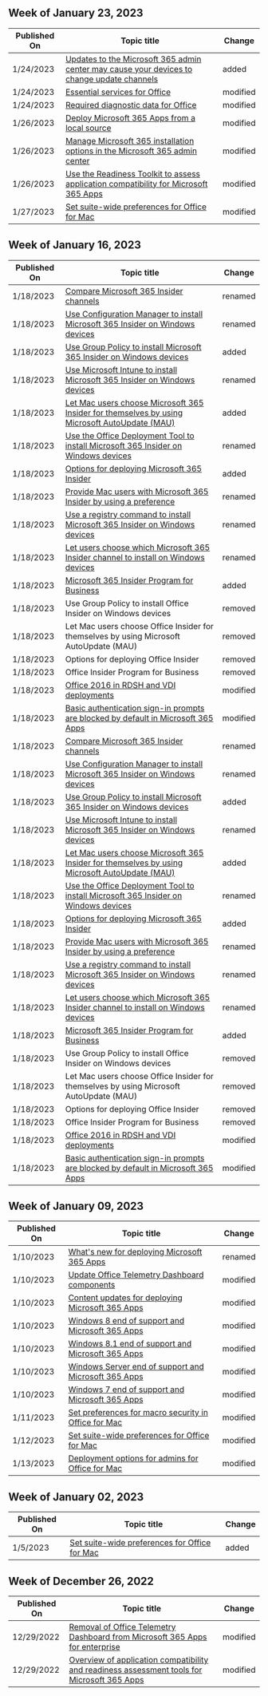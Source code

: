 <!-- This file is generated automatically each week. Changes made to this file will be overwritten.-->



## Week of January 23, 2023


| Published On |Topic title | Change |
|------|------------|--------|
| 1/24/2023 | [Updates to the Microsoft 365 admin center may cause your devices to change update channels](/DeployOffice/other/device-moved-after-admin-center-update) | added |
| 1/24/2023 | [Essential services for Office](/DeployOffice/privacy/essential-services) | modified |
| 1/24/2023 | [Required diagnostic data for Office](/DeployOffice/privacy/required-diagnostic-data) | modified |
| 1/26/2023 | [Deploy Microsoft 365 Apps from a local source](/DeployOffice/deploy-microsoft-365-apps-local-source) | modified |
| 1/26/2023 | [Manage Microsoft 365 installation options in the Microsoft 365 admin center](/DeployOffice/manage-software-download-settings-office-365) | modified |
| 1/26/2023 | [Use the Readiness Toolkit to assess application compatibility for Microsoft 365 Apps](/DeployOffice/readiness-toolkit-application-compatibility-microsoft-365-apps) | modified |
| 1/27/2023 | [Set suite-wide preferences for Office for Mac](/DeployOffice/mac/preferences-office) | modified |


## Week of January 16, 2023


| Published On |Topic title | Change |
|------|------------|--------|
| 1/18/2023 | [Compare Microsoft 365 Insider channels](/DeployOffice/insider/compare-channels) | renamed |
| 1/18/2023 | [Use Configuration Manager to install Microsoft 365 Insider on Windows devices](/DeployOffice/insider/deploy/configuration-manager) | renamed |
| 1/18/2023 | [Use Group Policy to install Microsoft 365 Insider on Windows devices](/DeployOffice/insider/deploy/group-policy) | added |
| 1/18/2023 | [Use Microsoft Intune to install Microsoft 365 Insider on Windows devices](/DeployOffice/insider/deploy/intune) | renamed |
| 1/18/2023 | [Let Mac users choose Microsoft 365 Insider for themselves by using Microsoft AutoUpdate (MAU)](/DeployOffice/insider/deploy/microsoft-autoupdate) | added |
| 1/18/2023 | [Use the Office Deployment Tool to install Microsoft 365 Insider on Windows devices](/DeployOffice/insider/deploy/office-deployment-tool) | renamed |
| 1/18/2023 | [Options for deploying Microsoft 365 Insider](/DeployOffice/insider/deploy/options) | added |
| 1/18/2023 | [Provide Mac users with Microsoft 365 Insider by using a preference](/DeployOffice/insider/deploy/preference) | renamed |
| 1/18/2023 | [Use a registry command to install Microsoft 365 Insider on Windows devices](/DeployOffice/insider/deploy/registry) | renamed |
| 1/18/2023 | [Let users choose which Microsoft 365 Insider channel to install on Windows devices](/DeployOffice/insider/deploy/user-choice) | renamed |
| 1/18/2023 | [Microsoft 365 Insider Program for Business](/DeployOffice/insider/overview) | added |
| 1/18/2023 | Use Group Policy to install Office Insider on Windows devices | removed |
| 1/18/2023 | Let Mac users choose Office Insider for themselves by using Microsoft AutoUpdate (MAU) | removed |
| 1/18/2023 | Options for deploying Office Insider | removed |
| 1/18/2023 | Office Insider Program for Business | removed |
| 1/18/2023 | [Office 2016 in RDSH and VDI deployments](/DeployOffice/rds-office-vdi-rdsh) | modified |
| 1/18/2023 | [Basic authentication sign-in prompts are blocked by default in Microsoft 365 Apps](/DeployOffice/security/basic-authentication-prompts-blocked) | modified |
| 1/18/2023 | [Compare Microsoft 365 Insider channels](/DeployOffice/insider/compare-channels) | renamed |
| 1/18/2023 | [Use Configuration Manager to install Microsoft 365 Insider on Windows devices](/DeployOffice/insider/deploy/configuration-manager) | renamed |
| 1/18/2023 | [Use Group Policy to install Microsoft 365 Insider on Windows devices](/DeployOffice/insider/deploy/group-policy) | added |
| 1/18/2023 | [Use Microsoft Intune to install Microsoft 365 Insider on Windows devices](/DeployOffice/insider/deploy/intune) | renamed |
| 1/18/2023 | [Let Mac users choose Microsoft 365 Insider for themselves by using Microsoft AutoUpdate (MAU)](/DeployOffice/insider/deploy/microsoft-autoupdate) | added |
| 1/18/2023 | [Use the Office Deployment Tool to install Microsoft 365 Insider on Windows devices](/DeployOffice/insider/deploy/office-deployment-tool) | renamed |
| 1/18/2023 | [Options for deploying Microsoft 365 Insider](/DeployOffice/insider/deploy/options) | added |
| 1/18/2023 | [Provide Mac users with Microsoft 365 Insider by using a preference](/DeployOffice/insider/deploy/preference) | renamed |
| 1/18/2023 | [Use a registry command to install Microsoft 365 Insider on Windows devices](/DeployOffice/insider/deploy/registry) | renamed |
| 1/18/2023 | [Let users choose which Microsoft 365 Insider channel to install on Windows devices](/DeployOffice/insider/deploy/user-choice) | renamed |
| 1/18/2023 | [Microsoft 365 Insider Program for Business](/DeployOffice/insider/overview) | added |
| 1/18/2023 | Use Group Policy to install Office Insider on Windows devices | removed |
| 1/18/2023 | Let Mac users choose Office Insider for themselves by using Microsoft AutoUpdate (MAU) | removed |
| 1/18/2023 | Options for deploying Office Insider | removed |
| 1/18/2023 | Office Insider Program for Business | removed |
| 1/18/2023 | [Office 2016 in RDSH and VDI deployments](/DeployOffice/rds-office-vdi-rdsh) | modified |
| 1/18/2023 | [Basic authentication sign-in prompts are blocked by default in Microsoft 365 Apps](/DeployOffice/security/basic-authentication-prompts-blocked) | modified |


## Week of January 09, 2023


| Published On |Topic title | Change |
|------|------------|--------|
| 1/10/2023 | [What's new for deploying Microsoft 365 Apps](/DeployOffice/whats-new) | renamed |
| 1/10/2023 | [Update Office Telemetry Dashboard components](/DeployOffice/compat/update-office-telemetry-components-for-office-2016) | modified |
| 1/10/2023 | [Content updates for deploying Microsoft 365 Apps](/DeployOffice/deploy-office-content-updates) | modified |
| 1/10/2023 | [Windows 8 end of support and Microsoft 365 Apps](/DeployOffice/endofsupport/windows-8-support) | modified |
| 1/10/2023 | [Windows 8.1 end of support and Microsoft 365 Apps](/DeployOffice/endofsupport/windows-81-support) | modified |
| 1/10/2023 | [Windows Server end of support and Microsoft 365 Apps](/DeployOffice/endofsupport/windows-server-support) | modified |
| 1/10/2023 | [Windows 7 end of support and Microsoft 365 Apps](/DeployOffice/endofsupport/windows-7-support) | modified |
| 1/11/2023 | [Set preferences for macro security in Office for Mac](/DeployOffice/mac/set-preference-macro-security-office-for-mac) | modified |
| 1/12/2023 | [Set suite-wide preferences for Office for Mac](/DeployOffice/mac/preferences-office) | modified |
| 1/13/2023 | [Deployment options for admins for Office for Mac](/DeployOffice/mac/deployment-options-for-office-for-mac) | modified |


## Week of January 02, 2023


| Published On |Topic title | Change |
|------|------------|--------|
| 1/5/2023 | [Set suite-wide preferences for Office for Mac](/DeployOffice/mac/preferences-office) | added |


## Week of December 26, 2022


| Published On |Topic title | Change |
|------|------------|--------|
| 12/29/2022 | [Removal of Office Telemetry Dashboard from Microsoft 365 Apps for enterprise](/DeployOffice/compat/telemetry-dashboard-removal) | modified |
| 12/29/2022 | [Overview of application compatibility and readiness assessment tools for Microsoft 365 Apps](/DeployOffice/readiness-tools) | modified |
